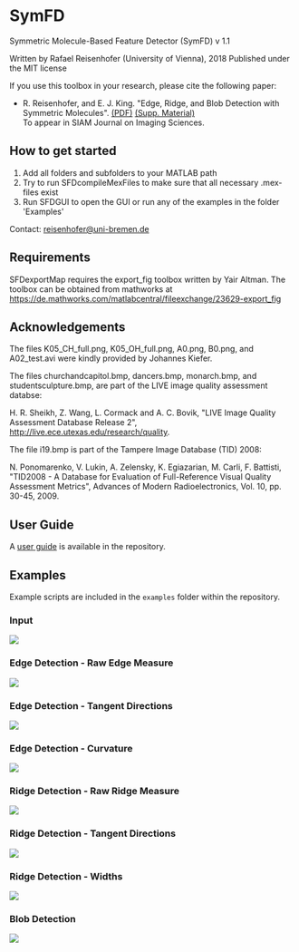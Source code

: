# SymFD

Symmetric Molecule-Based Feature Detector (SymFD) v 1.1

Written by Rafael Reisenhofer (University of Vienna), 2018
Published under the MIT license

If you use this toolbox in your research, please cite the following paper:

- R. Reisenhofer, and E. J. King. "Edge, Ridge, and Blob Detection with Symmetric Molecules". [(PDF)](Edge_Ridge_and_Blob_Detection_rev1.pdf) [(Supp. Material)](Edge_Ridge_and_Blob_Detection_SuppMat.pdf) <br>
  To appear in SIAM Journal on Imaging Sciences. 
  
## How to get started

1. Add all folders and subfolders to your MATLAB path
2. Try to run SFDcompileMexFiles to make sure that all necessary .mex-files exist
3. Run SFDGUI to open the GUI or run any of the examples in the folder 'Examples'

Contact: reisenhofer@uni-bremen.de

## Requirements 

SFDexportMap requires the export_fig toolbox written by Yair Altman. The toolbox can 
be obtained from mathworks at https://de.mathworks.com/matlabcentral/fileexchange/23629-export_fig

## Acknowledgements 

The files K05_CH_full.png, K05_OH_full.png, A0.png, B0.png,
and A02_test.avi were kindly provided by Johannes Kiefer.

The files churchandcapitol.bmp, dancers.bmp, monarch.bmp,
and studentsculpture.bmp, are part of the LIVE image quality
assessment databse:

H. R. Sheikh, Z. Wang, L. Cormack and A. C. Bovik, "LIVE Image Quality 
Assessment Database Release 2", http://live.ece.utexas.edu/research/quality.

The file i19.bmp is part of the Tampere Image Database (TID) 2008:

N. Ponomarenko, V. Lukin, A. Zelensky, K. Egiazarian, M. Carli, F. Battisti,
"TID2008 - A Database for Evaluation of Full-Reference Visual Quality Assessment Metrics",
Advances of Modern Radioelectronics, Vol. 10, pp. 30-45, 2009.

## User Guide

A [user guide](SymFD_User_Guide.pdf) is available in the repository.

## Examples

Example scripts are included in the `examples` folder within the repository.

### Input

![](Examples/monarchsmall.png)

### Edge Detection - Raw Edge Measure

![](Examples/monarchsmall_edges_overlay.png)

### Edge Detection - Tangent Directions

![](Examples/monarchsmall_edges_tangentOrientations_thinned_overlay.png)

### Edge Detection - Curvature

![](Examples/monarchsmall_edges_curvatures_overlay.png)

### Ridge Detection - Raw Ridge Measure

![](Examples/monarchsmall_ridges_overlay.png)

### Ridge Detection - Tangent Directions

![](Examples/monarchsmall_ridges_tangentOrientations_thinned_overlay.png)

### Ridge Detection - Widths

![](Examples/monarchsmall_ridges_widths_thinned_overlay.png)

### Blob Detection

![](Examples/monarchsmall_blobs_thinned_overlay.png)

